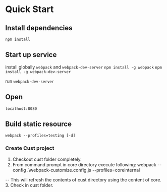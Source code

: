 # Quick Start

## Install dependencies

`npm install`


## Start up service
install globally `webpack` and `webpack-dev-server`
`npm install -g webpack`
`npm install -g webpack-dev-server`

run
`webpack-dev-server`

## Open

`localhost:8080`


## Build static resource
`webpack --profiles=testing [-d]`


### Create Cust project
1.	Checkout cust folder completely.
2.	From command prompt in core directory execute following:
webpack --config .\webpack-customize.config.js --profiles=coreinternal

-- This will refresh the contents of cust directory using the content of core.
3.	Check in cust folder.
